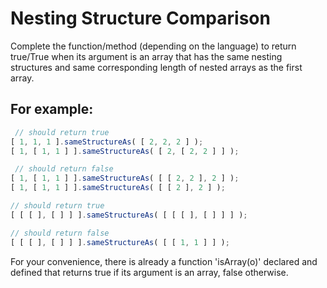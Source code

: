 # Nesting Structure Comparison

Complete the function/method (depending on the language) to return true/True when its argument is an array that has the same nesting structures and same corresponding length of nested arrays as the first array.

## For example:

```js
 // should return true
[ 1, 1, 1 ].sameStructureAs( [ 2, 2, 2 ] );          
[ 1, [ 1, 1 ] ].sameStructureAs( [ 2, [ 2, 2 ] ] );  

 // should return false 
[ 1, [ 1, 1 ] ].sameStructureAs( [ [ 2, 2 ], 2 ] );  
[ 1, [ 1, 1 ] ].sameStructureAs( [ [ 2 ], 2 ] );  

// should return true
[ [ [ ], [ ] ] ].sameStructureAs( [ [ [ ], [ ] ] ] ); 

// should return false
[ [ [ ], [ ] ] ].sameStructureAs( [ [ 1, 1 ] ] );    
```

For your convenience, there is already a function 'isArray(o)' declared and defined that returns true if its argument is an array, false otherwise.